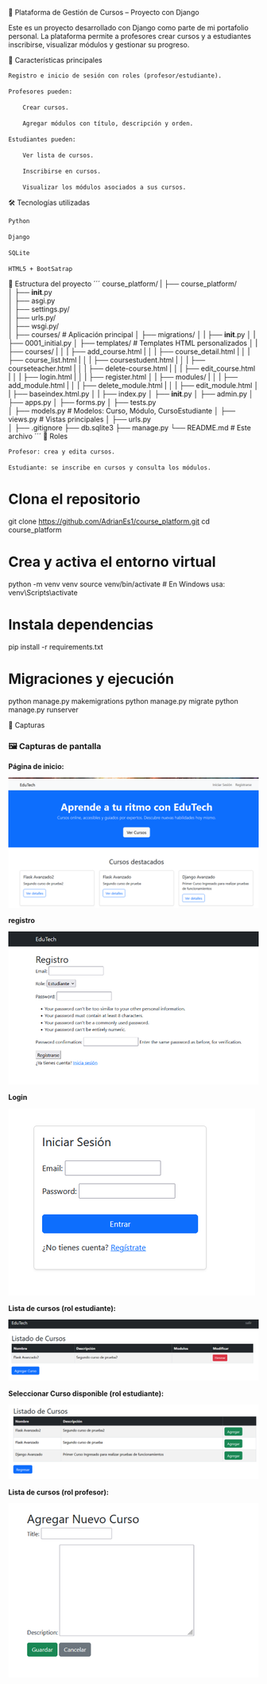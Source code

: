 📘 Plataforma de Gestión de Cursos – Proyecto con Django

Este es un proyecto desarrollado con Django como parte de mi portafolio personal. La plataforma permite a profesores crear cursos y a estudiantes inscribirse, visualizar módulos y gestionar su progreso.

🚀 Características principales

    Registro e inicio de sesión con roles (profesor/estudiante).

    Profesores pueden:

        Crear cursos.

        Agregar módulos con título, descripción y orden.

    Estudiantes pueden:

        Ver lista de cursos.

        Inscribirse en cursos.

        Visualizar los módulos asociados a sus cursos.

🛠️ Tecnologías utilizadas

    Python 

    Django 

    SQLite

    HTML5 + BootSatrap


📂 Estructura del proyecto
´´´
course_platform/
|
├── course_platform/             
│   ├── __init__.py       
│   ├── asgi.py          
│   ├── settings.py/  
│   ├── urls.py/  
│   ├── wsgi.py/        
│
├── courses/              # Aplicación principal
│   ├── migrations/ 
│   |   ├── __init__.py 
│   |   ├── 0001_initial.py 
│   ├── templates/        # Templates HTML personalizados
│   |   ├── courses/ 
|   │   |   ├── add_course.html 
|   │   |   ├── course_detail.html 
|   │   |   ├── course_list.html 
|   │   |   ├── coursestudent.html
|   │   |   ├── courseteacher.html
|   │   |   ├── delete-course.html
|   │   |   ├── edit_course.html
|   │   |   ├── login.html
|   │   |   ├── register.html
│   |   ├── modules/ 
|   │   |   ├── add_module.html
|   │   |   ├── delete_module.html
|   │   |   ├── edit_module.html
│   |   ├── baseindex.html.py 
│   |   ├── index.py 
│   ├── __init__.py
│   ├── admin.py
│   ├── apps.py
│   ├── forms.py
│   ├── tests.py            
│   ├── models.py         # Modelos: Curso, Módulo, CursoEstudiante
│   ├── views.py          # Vistas principales
│   ├── urls.py        
│
├── .gitignore
├── db.sqlite3
├── manage.py
└── README.md             # Este archivo
´´´
🔑 Roles

    Profesor: crea y edita cursos.

    Estudiante: se inscribe en cursos y consulta los módulos.

# Clona el repositorio
git clone https://github.com/AdrianEs1/course_platform.git
cd course_platform

# Crea y activa el entorno virtual
python -m venv venv
source venv/bin/activate  # En Windows usa: venv\Scripts\activate

# Instala dependencias
pip install -r requirements.txt

# Migraciones y ejecución
python manage.py makemigrations
python manage.py migrate
python manage.py runserver


📸 Capturas 
### 🖼️ Capturas de pantalla

**Página de inicio:**

![Inicio](screenshots/home.png)

**registro**

![Registro](screenshots/register.png)

**Login**

![Inicio](screenshots/login.png)

**Lista de cursos (rol estudiante):**

![Lista de cursos](screenshots/agregarcursoest.png)

**Seleccionar Curso disponible (rol estudiante):**

![Lista de cursos](screenshots/selectcurso.png)

**Lista de cursos (rol profesor):**

![Lista de cursos](screenshots/agregarcursoteac.png)


